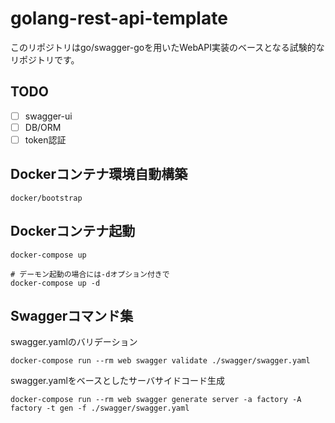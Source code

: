 # golang-rest-api-template
このリポジトリはgo/swagger-goを用いたWebAPI実装のベースとなる試験的なリポジトリです。

## TODO
- [ ] swagger-ui
- [ ] DB/ORM
- [ ] token認証

## Dockerコンテナ環境自動構築
```
docker/bootstrap
```

## Dockerコンテナ起動
```
docker-compose up

# デーモン起動の場合には-dオプション付きで
docker-compose up -d
```


## Swaggerコマンド集
swagger.yamlのバリデーション
```
docker-compose run --rm web swagger validate ./swagger/swagger.yaml
```
swagger.yamlをベースとしたサーバサイドコード生成
```
docker-compose run --rm web swagger generate server -a factory -A factory -t gen -f ./swagger/swagger.yaml
```

